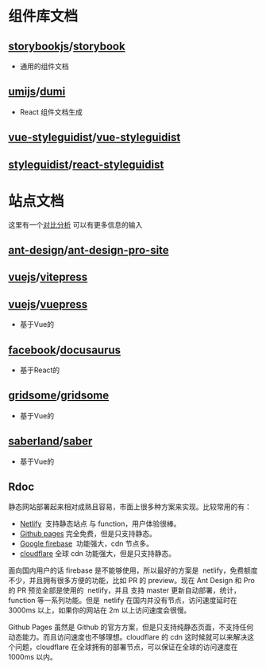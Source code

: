 #  组件库文档
## [storybookjs](https://github.com/storybookjs)/**[storybook](https://github.com/storybookjs/storybook)**
- 通用的组件文档

## [umijs](https://github.com/umijs)/**[dumi](https://github.com/umijs/dumi)**
- React 组件文档生成

## [vue-styleguidist](https://github.com/vue-styleguidist)/**[vue-styleguidist](https://github.com/vue-styleguidist/vue-styleguidist)**

## [styleguidist](https://github.com/styleguidist)/**[react-styleguidist](https://github.com/styleguidist/react-styleguidist)**



# 站点文档

这里有一个[对比分析](https://www.docusaurus.cn/docs#comparison-with-other-tools) 可以有更多信息的输入

## [ant-design](https://github.com/ant-design)/**[ant-design-pro-site](https://github.com/ant-design/ant-design-pro-site)**

## [vuejs](https://github.com/vuejs)/**[vitepress](https://github.com/vuejs/vitepress)**

## [vuejs](https://github.com/vuejs)/**[vuepress](https://github.com/vuejs/vuepress)**
- 基于Vue的

## [facebook](https://github.com/facebook)/**[docusaurus](https://github.com/facebook/docusaurus)**
- 基于React的

## [gridsome](https://github.com/gridsome)/**[gridsome](https://github.com/gridsome/gridsome)**
- 基于Vue的

## [saberland](https://github.com/saberland)/**[saber](https://github.com/saberland/saber)**
- 基于Vue的

## Rdoc


静态网站部署起来相对成熟且容易，市面上很多种方案来实现。比较常用的有：

-   [Netlify](https://docs.netlify.com/)  支持静态站点 与 function，用户体验很棒。
-   [Github pages](https://pages.github.com/) 完全免费，但是只支持静态。
-   [Google firebase](https://firebase.google.cn/)  功能强大，cdn 节点多。
-   [cloudflare](https://www.cloudflare.com/) 全球 cdn 功能强大，但是只支持静态。

面向国内用户的话 firebase 是不能够使用，所以最好的方案是  netlify，免费额度不少，并且拥有很多方便的功能，比如 PR 的 preview。现在 Ant Design 和 Pro 的 PR 预览全部是使用的  netlify，并且 支持 master 更新自动部署，统计， function 等一系列功能。但是  netlify 在国内并没有节点，访问速度延时在 3000ms 以上，如果你的网站在 2m 以上访问速度会很慢。

Github Pages 虽然是 Github 的官方方案，但是只支持纯静态页面，不支持任何动态能力。而且访问速度也不够理想。cloudflare 的 cdn 这时候就可以来解决这个问题，cloudflare 在全球拥有的部署节点，可以保证在全球的访问速度在 1000ms 以内。